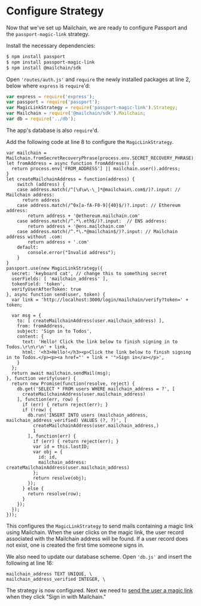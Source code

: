 # Configure Strategy

Now that we've set up Mailchain, we are ready to configure Passport and the
`passport-magic-link` strategy.

Install the necessary dependencies:

```sh
$ npm install passport
$ npm install passport-magic-link
$ npm install @mailchain/sdk
```

Open `'routes/auth.js'` and `require` the newly installed packages at line 2,
below where `express` is `require`'d:

```js
var express = require('express');
var passport = require('passport');
var MagicLinkStrategy = require('passport-magic-link').Strategy;
var Mailchain = require('@mailchain/sdk').Mailchain;
var db = require('../db');
```

The app's database is also `require`'d.

Add the following code at line 8 to configure the `MagicLinkStrategy`.

```
var mailchain = Mailchain.fromSecretRecoveryPhrase(process.env.SECRET_RECOVERY_PHRASE);
let fromAddress = async function fromAddress() {
  return process.env['FROM_ADDRESS'] || mailchain.user().address;
}
let createMailchainAddress = function(address) {
    switch (address) {
    case address.match(/^[\d\w\-\_]*@mailchain\.com$/)?.input: // Mailchain address:
      return address
    case address.match(/^0x[a-fA-F0-9]{40}$/)?.input: // Ethereum address:
        return address + '@ethereum.mailchain.com'
    case address.match(/^.*\.eth$/)?.input:  // ENS address:
        return address + '@ens.mailchain.com'
    case address.match(/^.*\.*@mailchain$/)?.input: // Mailchain address without .com:
        return address + '.com'
    default:
        console.error("Invalid address");
    }
}
passport.use(new MagicLinkStrategy({
  secret: 'keyboard cat', // change this to something secret
  userFields: [ 'mailchain_address' ],
  tokenField: 'token',
  verifyUserAfterToken: true
}, async function send(user, token) {
  var link = 'http://localhost:3000/login/mailchain/verify?token=' + token;

  var msg = {
    to: [ createMailchainAddress(user.mailchain_address) ],
    from: fromAddress,
    subject: 'Sign in to Todos',
    content: {
      text: 'Hello! Click the link below to finish signing in to Todos.\r\n\r\n' + link,
      html: '<h3>Hello!</h3><p>Click the link below to finish signing in to Todos.</p><p><a href="' + link + '">Sign in</a></p>',
    }
  };
  return await mailchain.sendMail(msg);
}, function verify(user) {
  return new Promise(function(resolve, reject) {
    db.get('SELECT * FROM users WHERE mailchain_address = ?', [
      createMailchainAddress(user.mailchain_address)
    ], function(err, row) {
      if (err) { return reject(err); }
      if (!row) {
        db.run('INSERT INTO users (mailchain_address, mailchain_address_verified) VALUES (?, ?)', [
          createMailchainAddress(user.mailchain_address,)
          1
        ], function(err) {
          if (err) { return reject(err); }
          var id = this.lastID;
          var obj = {
            id: id,
            mailchain_address: createMailchainAddress(user.mailchain_address)
          };
          return resolve(obj);
        });
      } else {
        return resolve(row);
      }
    });
  });
}));
```

This configures the `MagicLinkStrategy` to send mails containing a magic link
using Mailchain.  When the user clicks on the magic link, the user record
associated with the Mailchain address will be found.  If a user record does not
exist, one is created the first time someone signs in.

We also need to update our database scheme. Open `'db.js'` and insert the following at line 16:
```
mailchain_address TEXT UNIQUE, \
mailchain_address_verified INTEGER, \
```


The strategy is now configured.  Next we need to [send the user a magic link](../send/)
when they click "Sign in with Mailchain."